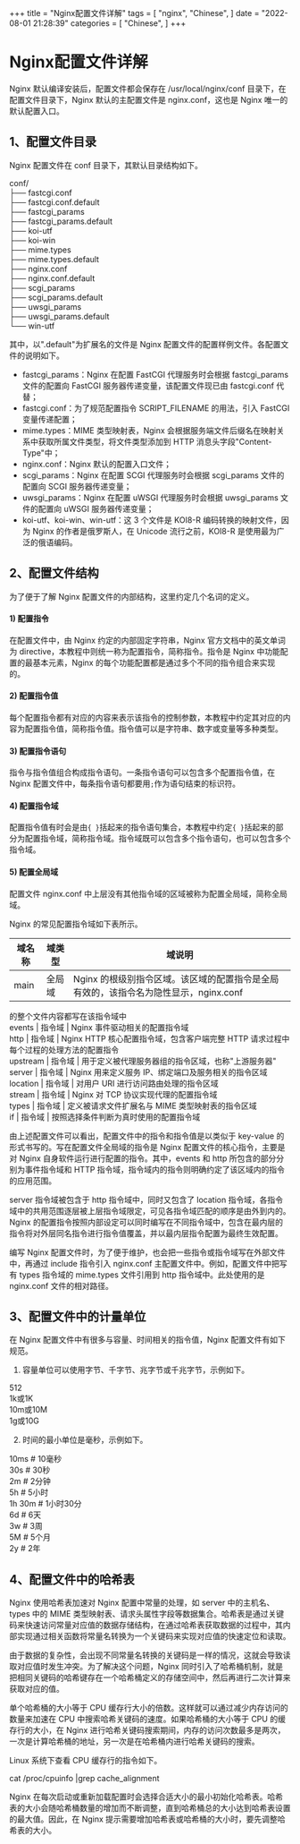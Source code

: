 +++
title = "Nginx配置文件详解"
tags = [
"nginx",
"Chinese",
]
date = "2022-08-01 21:28:39"
categories = [
"Chinese",
]
+++



# Nginx配置文件详解

    


    




Nginx 默认编译安装后，配置文件都会保存在 /usr/local/nginx/conf 目录下，在配置文件目录下，Nginx 默认的主配置文件是 nginx.conf，这也是 Nginx 唯一的默认配置入口。





##  1、配置文件目录

Nginx 配置文件在 conf 目录下，其默认目录结构如下。  

conf/  
├── fastcgi.conf  
├── fastcgi.conf.default  
├── fastcgi_params  
├── fastcgi_params.default  
├── koi-utf  
├── koi-win  
├── mime.types  
├── mime.types.default  
├── nginx.conf  
├── nginx.conf.default  
├── scgi_params  
├── scgi_params.default  
├── uwsgi_params  
├── uwsgi_params.default  
└── win-utf

其中，以".default"为扩展名的文件是 Nginx 配置文件的配置样例文件。各配置文件的说明如下。  

  * fastcgi_params：Nginx 在配置 FastCGI 代理服务时会根据 fastcgi_params 文件的配置向 FastCGI 服务器传递变量，该配置文件现已由 fastcgi.conf 代替；
  * fastcgi.conf：为了规范配置指令 SCRIPT_FILENAME 的用法，引入 FastCGI 变量传递配置；
  * mime.types：MIME 类型映射表，Nginx 会根据服务端文件后缀名在映射关系中获取所属文件类型，将文件类型添加到 HTTP 消息头字段"Content-Type"中；
  * nginx.conf：Nginx 默认的配置入口文件；
  * scgi_params：Nginx 在配置 SCGI 代理服务时会根据 scgi_params 文件的配置向 SCGI 服务器传递变量；
  * uwsgi_params：Nginx 在配置 uWSGI 代理服务时会根据 uwsgi_params 文件的配置向 uWSGI 服务器传递变量；
  * koi-utf、koi-win、win-utf：这 3 个文件是 KOI8-R 编码转换的映射文件，因为 Nginx 的作者是俄罗斯人，在 Unicode 流行之前，KOI8-R 是使用最为广泛的俄语编码。

##  2、配置文件结构

为了便于了解 Nginx 配置文件的内部结构，这里约定几个名词的定义。  

####  1) 配置指令

在配置文件中，由 Nginx 约定的内部固定字符串，Nginx 官方文档中的英文单词为 directive，本教程中则统一称为配置指令，简称指令。指令是
Nginx 中功能配置的最基本元素，Nginx 的每个功能配置都是通过多个不同的指令组合来实现的。  

####  2) 配置指令值

每个配置指令都有对应的内容来表示该指令的控制参数，本教程中约定其对应的内容为配置指令值，简称指令值。指令值可以是字符串、数字或变量等多种类型。  

####  3) 配置指令语句

指令与指令值组合构成指令语句。一条指令语句可以包含多个配置指令值，在 Nginx 配置文件中，每条指令语句都要用`;`作为语句结束的标识符。  

####  4) 配置指令域

配置指令值有时会是由`{ }`括起来的指令语句集合，本教程中约定`{
}`括起来的部分为配置指令域，简称指令域。指令域既可以包含多个指令语句，也可以包含多个指令域。  

####  5) 配置全局域

配置文件 nginx.conf 中上层没有其他指令域的区域被称为配置全局域，简称全局域。  
  
Nginx 的常见配置指令域如下表所示。  
  

域名称 |  域类型 |  域说明  
---|---|---  
main |  全局域 |  Nginx 的根级别指令区域。该区域的配置指令是全局有效的，该指令名为隐性显示，nginx.conf
的整个文件内容都写在该指令域中  
events |  指令域 |  Nginx 事件驱动相关的配置指令域  
http |  指令域 |  Nginx HTTP 核心配置指令域，包含客户端完整 HTTP 请求过程中每个过程的处理方法的配置指令  
upstream |  指令域 |  用于定义被代理服务器组的指令区域，也称"上游服务器"  
server |  指令域 |  Nginx 用来定义服务 IP、绑定端口及服务相关的指令区域  
location |  指令域 |  对用户 URI 进行访问路由处理的指令区域  
stream |  指令域 |  Nginx 对 TCP 协议实现代理的配置指令域  
types |  指令域 |  定义被请求文件扩展名与 MIME 类型映射表的指令区域  
if |  指令域 |  按照选择条件判断为真时使用的配置指令域  
  




由上述配置文件可以看出，配置文件中的指令和指令值是以类似于 key-value 的形式书写的。写在配置文件全局域的指令是 Nginx
配置文件的核心指令，主要是对 Nginx 自身软件运行进行配置的指令。其中，events 和 http 所包含的部分分别为事件指令域和 HTTP
指令域，指令域内的指令则明确约定了该区域内的指令的应用范围。  
  
server 指令域被包含于 http 指令域中，同时又包含了 location
指令域，各指令域中的共用范围逐层被上层指令域限定，可见各指令域匹配的顺序是由外到内的。Nginx
的配置指令按照内部设定可以同时编写在不同指令域中，包含在最内层的指令将对外层同名指令进行指令值覆盖，并以最内层指令配置为最终生效配置。  
  
编写 Nginx 配置文件时，为了便于维护，也会把一些指令或指令域写在外部文件中，再通过 include 指令引入 nginx.conf
主配置文件中。例如，配置文件中把写有 types 指令域的 mime.types 文件引用到 http 指令域中。此处使用的是 nginx.conf
文件的相对路径。  

##  3、配置文件中的计量单位

在 Nginx 配置文件中有很多与容量、时间相关的指令值，Nginx 配置文件有如下规范。  
  
1) 容量单位可以使用字节、千字节、兆字节或千兆字节，示例如下。  

512  
1k或1K  
10m或10M  
1g或10G

2) 时间的最小单位是毫秒，示例如下。  

10ms # 10毫秒  
30s # 30秒  
2m # 2分钟  
5h # 5小时  
1h 30m # 1小时30分  
6d # 6天  
3w # 3周  
5M # 5个月  
2y # 2年

##  4、配置文件中的哈希表

Nginx 使用哈希表加速对 Nginx 配置中常量的处理，如 server 中的主机名、types 中的 MIME
类型映射表、请求头属性字段等数据集合。哈希表是通过关键码来快速访问常量对应值的数据存储结构，在通过哈希表获取数据的过程中，其内部实现通过相关函数将常量名转换为一个关键码来实现对应值的快速定位和读取。  
  
由于数据的复杂性，会出现不同常量名转换的关键码是一样的情况，这就会导致读取对应值时发生冲突。为了解决这个问题，Nginx
同时引入了哈希桶机制，就是把相同关键码的哈希键存在一个哈希桶定义的存储空间中，然后再进行二次计算来获取对应的值。  
  
单个哈希桶的大小等于 CPU 缓存行大小的倍数。这样就可以通过减少内存访问的数量来加速在 CPU 中搜索哈希关键码的速度。如果哈希桶的大小等于 CPU
的缓存行的大小，在 Nginx 进行哈希关键码搜索期间，内存的访问次数最多是两次，一次是计算哈希桶的地址，另一次是在哈希桶内进行哈希关键码的搜索。  
  
Linux 系统下查看 CPU 缓存行的指令如下。  

cat /proc/cpuinfo |grep cache_alignment

Nginx
在每次启动或重新加载配置时会选择合适大小的最小初始化哈希表。哈希表的大小会随哈希桶数量的增加而不断调整，直到哈希桶总的大小达到哈希表设置的最大值。因此，在
Nginx 提示需要增加哈希表或哈希桶的大小时，要先调整哈希表的大小。

